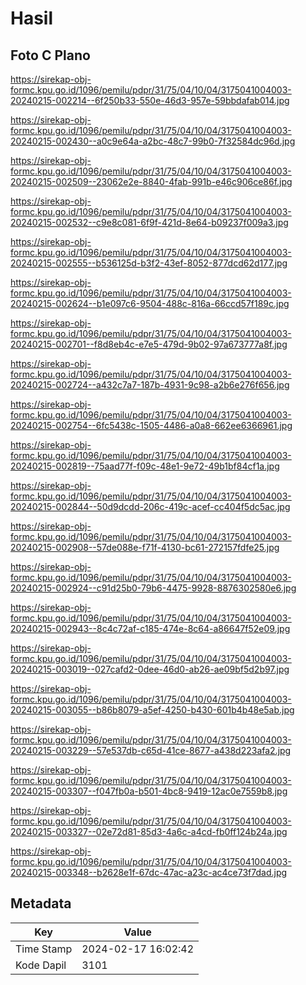 # Hasil

## Foto C Plano

https://sirekap-obj-formc.kpu.go.id/1096/pemilu/pdpr/31/75/04/10/04/3175041004003-20240215-002214--6f250b33-550e-46d3-957e-59bbdafab014.jpg

https://sirekap-obj-formc.kpu.go.id/1096/pemilu/pdpr/31/75/04/10/04/3175041004003-20240215-002430--a0c9e64a-a2bc-48c7-99b0-7f32584dc96d.jpg

https://sirekap-obj-formc.kpu.go.id/1096/pemilu/pdpr/31/75/04/10/04/3175041004003-20240215-002509--23062e2e-8840-4fab-991b-e46c906ce86f.jpg

https://sirekap-obj-formc.kpu.go.id/1096/pemilu/pdpr/31/75/04/10/04/3175041004003-20240215-002532--c9e8c081-6f9f-421d-8e64-b09237f009a3.jpg

https://sirekap-obj-formc.kpu.go.id/1096/pemilu/pdpr/31/75/04/10/04/3175041004003-20240215-002555--b536125d-b3f2-43ef-8052-877dcd62d177.jpg

https://sirekap-obj-formc.kpu.go.id/1096/pemilu/pdpr/31/75/04/10/04/3175041004003-20240215-002624--b1e097c6-9504-488c-816a-66ccd57f189c.jpg

https://sirekap-obj-formc.kpu.go.id/1096/pemilu/pdpr/31/75/04/10/04/3175041004003-20240215-002701--f8d8eb4c-e7e5-479d-9b02-97a673777a8f.jpg

https://sirekap-obj-formc.kpu.go.id/1096/pemilu/pdpr/31/75/04/10/04/3175041004003-20240215-002724--a432c7a7-187b-4931-9c98-a2b6e276f656.jpg

https://sirekap-obj-formc.kpu.go.id/1096/pemilu/pdpr/31/75/04/10/04/3175041004003-20240215-002754--6fc5438c-1505-4486-a0a8-662ee6366961.jpg

https://sirekap-obj-formc.kpu.go.id/1096/pemilu/pdpr/31/75/04/10/04/3175041004003-20240215-002819--75aad77f-f09c-48e1-9e72-49b1bf84cf1a.jpg

https://sirekap-obj-formc.kpu.go.id/1096/pemilu/pdpr/31/75/04/10/04/3175041004003-20240215-002844--50d9dcdd-206c-419c-acef-cc404f5dc5ac.jpg

https://sirekap-obj-formc.kpu.go.id/1096/pemilu/pdpr/31/75/04/10/04/3175041004003-20240215-002908--57de088e-f71f-4130-bc61-272157fdfe25.jpg

https://sirekap-obj-formc.kpu.go.id/1096/pemilu/pdpr/31/75/04/10/04/3175041004003-20240215-002924--c91d25b0-79b6-4475-9928-8876302580e6.jpg

https://sirekap-obj-formc.kpu.go.id/1096/pemilu/pdpr/31/75/04/10/04/3175041004003-20240215-002943--8c4c72af-c185-474e-8c64-a86647f52e09.jpg

https://sirekap-obj-formc.kpu.go.id/1096/pemilu/pdpr/31/75/04/10/04/3175041004003-20240215-003019--027cafd2-0dee-46d0-ab26-ae09bf5d2b97.jpg

https://sirekap-obj-formc.kpu.go.id/1096/pemilu/pdpr/31/75/04/10/04/3175041004003-20240215-003055--b86b8079-a5ef-4250-b430-601b4b48e5ab.jpg

https://sirekap-obj-formc.kpu.go.id/1096/pemilu/pdpr/31/75/04/10/04/3175041004003-20240215-003229--57e537db-c65d-41ce-8677-a438d223afa2.jpg

https://sirekap-obj-formc.kpu.go.id/1096/pemilu/pdpr/31/75/04/10/04/3175041004003-20240215-003307--f047fb0a-b501-4bc8-9419-12ac0e7559b8.jpg

https://sirekap-obj-formc.kpu.go.id/1096/pemilu/pdpr/31/75/04/10/04/3175041004003-20240215-003327--02e72d81-85d3-4a6c-a4cd-fb0ff124b24a.jpg

https://sirekap-obj-formc.kpu.go.id/1096/pemilu/pdpr/31/75/04/10/04/3175041004003-20240215-003348--b2628e1f-67dc-47ac-a23c-ac4ce73f7dad.jpg


## Metadata

| Key        | Value               |
| ---------- | ------------------- |
| Time Stamp | 2024-02-17 16:02:42 |
| Kode Dapil | 3101                |



